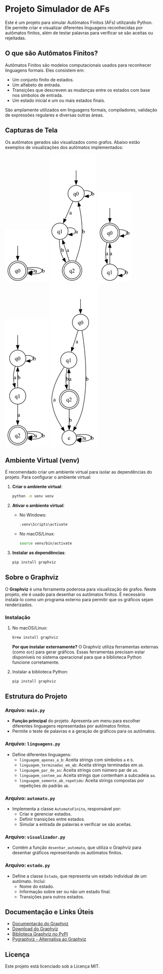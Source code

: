 # Projeto Simulador de AFs

Este é um projeto para simular Autômatos Finitos (AFs) utilizando Python. Ele permite criar e visualizar diferentes linguagens reconhecidas por autômatos finitos, além de testar palavras para verificar se são aceitas ou rejeitadas.

## O que são Autômatos Finitos?

Autômatos Finitos são modelos computacionais usados para reconhecer linguagens formais. Eles consistem em:
- Um conjunto finito de estados.
- Um alfabeto de entrada.
- Transições que descrevem as mudanças entre os estados com base nos símbolos de entrada.
- Um estado inicial e um ou mais estados finais.

São amplamente utilizados em linguagens formais, compiladores, validação de expressões regulares e diversas outras áreas.

## Capturas de Tela

Os autômatos gerados são visualizados como grafos. Abaixo estão exemplos de visualizações dos autômatos implementados:

![Automato 1](AFs/automato_1.png) ![Automato 2](AFs/automato_2.png) ![Automato 3](AFs/automato_3.png) ![Automato 4](AFs/automato_4.png) ![Automato 5](AFs/automato_5.png)

## Ambiente Virtual (venv)

É recomendado criar um ambiente virtual para isolar as dependências do projeto. Para configurar o ambiente virtual:

1. **Criar o ambiente virtual**:
   ```bash
   python -m venv venv
   ```

2. **Ativar o ambiente virtual**:
   - No Windows:
     ```bash
     .venv\Scripts\activate
     ```
   - No macOS/Linux:
     ```bash
     source venv/bin/activate
     ```

3. **Instalar as dependências**:
   ```bash
   pip install graphviz
   ```

## Sobre o Graphviz

O **Graphviz** é uma ferramenta poderosa para visualização de grafos. Neste projeto, ele é usado para desenhar os autômatos finitos. É necessário instalá-lo como um programa externo para permitir que os gráficos sejam renderizados.

### Instalação
1. No macOS/Linux:
   ```bash
   brew install graphviz
   ```
   **Por que instalar externamente?**
   O Graphviz utiliza ferramentas externas (como `dot`) para gerar gráficos. Essas ferramentas precisam estar disponíveis no sistema operacional para que a biblioteca Python funcione corretamente.

2. Instalar a biblioteca Python:
   ```bash
   pip install graphviz
   ```

## Estrutura do Projeto

### Arquivo: `main.py`
- **Função principal** do projeto. Apresenta um menu para escolher diferentes linguagens representadas por autômatos finitos.
- Permite o teste de palavras e a geração de gráficos para os autômatos.

### Arquivo: `linguagens.py`
- Define diferentes linguagens:
  - `linguagem_apenas_a_b`: Aceita strings com símbolos `a` e `b`.
  - `linguagem_terminadas_em_ab`: Aceita strings terminadas em `ab`.
  - `linguagem_par_de_as`: Aceita strings com número par de `a`s.
  - `linguagem_contem_aa`: Aceita strings que contenham a subcadeia `aa`.
  - `linguagem_somente_ab_repetido`: Aceita strings compostas por repetições do padrão `ab`.

### Arquivo: `automato.py`
- Implementa a classe `AutomatoFinito`, responsável por:
  - Criar e gerenciar estados.
  - Definir transições entre estados.
  - Simular a entrada de palavras e verificar se são aceitas.

### Arquivo: `visualizador.py`
- Contém a função `desenhar_automato`, que utiliza o Graphviz para desenhar gráficos representando os autômatos finitos.

### Arquivo: `estado.py`
- Define a classe `Estado`, que representa um estado individual de um autômato. Inclui:
  - Nome do estado.
  - Informação sobre ser ou não um estado final.
  - Transições para outros estados.

## Documentação e Links Úteis

- [Documentação do Graphviz](https://graphviz.org/documentation/)
- [Download do Graphviz](https://graphviz.org/download/)
- [Biblioteca Graphviz no PyPI](https://pypi.org/project/graphviz/)
- [Pygraphviz - Alternativa ao Graphviz](https://pygraphviz.github.io/documentation/stable/install.html)

## Licença

Este projeto está licenciado sob a Licença MIT.
